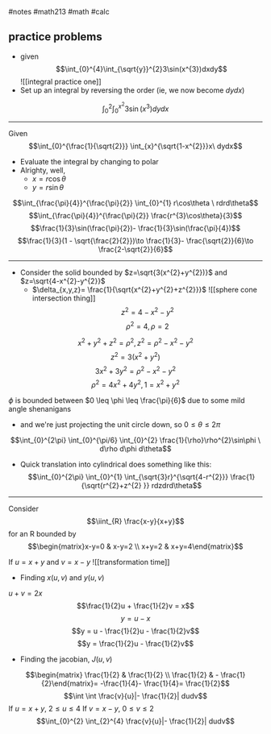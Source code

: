 #notes #math213 #math #calc



## practice problems
- given $$\int_{0}^{4}\int_{\sqrt{y}}^{2}3\sin(x^{3})dxdy$$
![[integral practice one]]
- Set up an integral by reversing the order (ie, we now become $dydx$)

$$\int_{0}^{2}\int_{0}^{x^{2}}3\sin(x^{3})dydx$$

---

Given $$\int_{0}^{\frac{1}{\sqrt{2}}} \int_{x}^{\sqrt{1-x^{2}}}x\ dydx$$
- Evaluate the integral by changing to polar
- Alrighty, well, 
	- $x=r\cos\theta$
	- $y=r\sin\theta$




$$\int_{\frac{\pi}{4}}^{\frac{\pi}{2}} \int_{0}^{1} r\cos\theta \ rdrd\theta$$
$$\int_{\frac{\pi}{4}}^{\frac{\pi}{2}} \frac{r^{3}\cos\theta}{3}$$
$$\frac{1}{3}\sin(\frac{\pi}{2})- \frac{1}{3}\sin(\frac{\pi}{4})$$
$$\frac{1}{3}(1 - \sqrt{\frac{2}{2}})\to \frac{1}{3}- \frac{\sqrt{2}}{6}\to \frac{2-\sqrt{2}}{6}$$

---

- Consider the solid bounded by $z=\sqrt{3(x^{2}+y^{2})}$ and $z=\sqrt{4-x^{2}-y^{2}}$
	- $\delta_{x,y,z}= \frac{1}{\sqrt{x^{2}+y^{2}+z^{2}}}$ 
![[sphere cone intersection thing]]
$$z^{2}= 4 -x^{2}-y^{2}$$
$$\rho^{2}= 4,\rho=2$$

$$x^{2}+y^{2}+z^{2}=\rho^{2}, z^{2}=\rho^{2}-x^{2}-y^{2}$$
$$z^{2}= 3(x^{2}+y^{2})$$
$$3x^{2}+3y^{2}= \rho^{2}-x^{2}-y^{2}$$
$$\rho^{2}= 4x^{2}+4y^{2}, 1=x^{2}+y^{2}$$

$\phi$ is bounded between $0 \leq \phi \leq \frac{\pi}{6}$ due to some mild angle shenanigans 
- and we're just projecting the unit circle down, so $0 \leq \theta \leq 2\pi$


$$\int_{0}^{2\pi} \int_{0}^{\pi/6} \int_{0}^{2} \frac{1}{\rho}\rho^{2}\sin\phi \ d\rho d\phi d\theta$$
- Quick translation into cylindrical does something like this:
$$\int_{0}^{2\pi} \int_{0}^{1} \int_{\sqrt{3}r}^{\sqrt{4-r^{2}}} \frac{1}{\sqrt{r^{2}+z^{2} }} rdzdrd\theta$$

---


Consider $$\iint_{R} \frac{x-y}{x+y}$$ for an R bounded by 
$$\begin{matrix}x-y=0 & x-y=2 \\ x+y=2 & x+y=4\end{matrix}$$

If $u=x+y$ and $v=x-y$
![[transformation time]]
- Finding $x(u,v)$ and $y(u,v)$

$u+v= 2x$
$$\frac{1}{2}u + \frac{1}{2}v = x$$
$$y = u-x$$
$$y = u - \frac{1}{2}u - \frac{1}{2}v$$
$$y = \frac{1}{2}u - \frac{1}{2}v$$
- Finding the jacobian, $J(u,v)$

$$\begin{matrix} \frac{1}{2} & \frac{1}{2} \\ \frac{1}{2} & - \frac{1}{2}\end{matrix}= -\frac{1}{4}- \frac{1}{4}= \frac{1}{2}$$
$$\int \int \frac{v}{u}|- \frac{1}{2}| dudv$$
If $u=x+y$, $2 \leq u \leq 4$
If $v=x-y$, $0 \leq v \leq 2$
$$\int_{0}^{2} \int_{2}^{4}  \frac{v}{u}|- \frac{1}{2}| dudv$$
